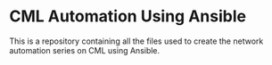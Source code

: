 # CML Automation Using Ansible

This is a repository containing all the files used to create the network automation series on CML using Ansible.